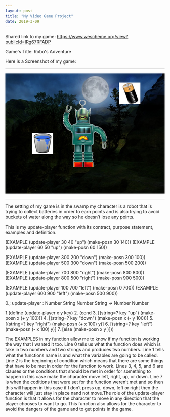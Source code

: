 ```yaml
---
layout: post
title: "My Video Game Project"
date: 2019-3-09
---
```


Shared link to my game:
https://www.wescheme.org/view?publicId=lRg67RFADP

Game's Title: 
Robo's Adventure
 
 Here is a Screenshot of my game:
 * * *
![MyGame](/images/image.png)
* * *
 
 
  The setting of my game is in the swamp my character is a robot that is trying to collect batteries in order to earn points and is also trying to avoid buckets of water along the way so he doesn’t lose any points.

This is my update-player function with its contract, purpose statement, examples and definition. 

(EXAMPLE (update-player   30 40 "up")  (make-posn 30 140))
(EXAMPLE (update-player   60 50 "up")  (make-posn 60 150))

(EXAMPLE (update-player 300 200 "down") (make-posn 300 100))
(EXAMPLE (update-player 500 300 "down") (make-posn 500 200))

(EXAMPLE (update-player 700 800 "right") (make-posn 800 800))
(EXAMPLE (update-player 800 500 "right") (make-posn 900 500))

(EXAMPLE (update-player 100 700 "left") (make-posn  0 700))
(EXAMPLE (update-player 600 900 "left") (make-posn 500 900))

0.; update-player : Number String Number String -> Number Number

1.(define (update-player x y key) 
2.  (cond
3.    [(string=? key    "up")  (make-posn  x (+ y 100))]
4.    [(string=? key  "down")  (make-posn  x (- y 100))]
5.    [(string=? key "right")  (make-posn (+ x 100)  y)]
6.    [(string=? key  "left")  (make-posn (- x 100)  y)]
7.    [else (make-posn x y )]))

  
  The EXAMPLES in my function allow me to know if my function is working the way that I wanted it too. Line 0 tells us what the function does which is take in two numbers and two strings and produces two numbers. Line 1 tells what the functions name is and what the variables are going to be called. Line 2 is the beginning of condition which means that there are some things that have to be met in order for the function to work. Lines 3, 4, 5, and 6 are clauses or the conditions that should be met in order for something to happen in this case make the character move left, right, up, or down. Line 7 is when the coditions that were set for the function weren’t met and so then this will happen in this case if I don’t press up, down, left or right then the character will just stay in place nand not move.The role of the update-player function is that it allows for the character to move in any direction that the player chooses to want to go. This function also allows for the character to avoid the dangers of the game and to get points in the game.
